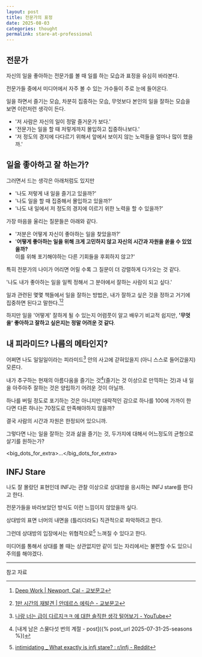 ```yaml
---
layout: post
title: 전문가의 표정
date: 2025-08-03
categories: thought
permalink: stare-at-professional
---
```


## 전문가

자신의 일을 좋아하는 전문가를 볼 때 일를 하는 모습과 표정을 유심히 바라본다.

전문가들 중에서 미디어에서 자주 볼 수 있는 가수들이 주로 눈에 들어온다.

일을 하면서 즐기는 모습, 차분히 집중하는 모습, 무엇보다 본인의 일을 잘하는 모습을 보면 이런저런 생각이 든다.

- '저 사람은 자신의 일이 정말 즐거운가 보다.'
- '전문가는 일을 할 때 저렇게까지 몰입하고 집중하나보다.'
- '저 정도의 경지에 다다르기 위해서 앞에서 보이지 않는 노력들을 얼마나 많이 했을까.'

## 일을 좋아하고 잘 하는가?

그러면서 드는 생각은 아래처럼도 있지만

- '나도 저렇게 내 일을 즐기고 있을까?'
- '나도 일을 할 때 집중해서 몰입하고 있을까?'
- '나도 내 일에서 저 정도의 경지에 이르기 위한 노력을 할 수 있을까?'

가장 마음을 울리는 질문들은 아래와 같다.

- '저분은 어떻게 자신이 좋아하는 일을 찾았을까?'
- '**어떻게 좋아하는 일을 위해 크게 고민하지 않고 자신의 시간과 자원을 쏟을 수 있었을까?**<br/>이를 위해 포기해야하는 다른 기회들을 후회하지 않고?'

특히 전문가의 나이가 어리면 어릴 수록 그 질문이 더 강렬하게 다가오는 것 같다.

'나도 내가 좋아하는 일을 일찍 정해서 그 분야에서 잘하는 사람이 되고 싶다.'

일과 관련된 몇몇 책들에서 일을 잘하는 방법은, 내가 잘하고 싶은 것을 정하고 거기에 집중하면 된다고 말한다.[^1][^2]

하지만 일을 '어떻게' 잘하게 될 수 있는지 어렴풋이 알고 배우기 비교적 쉽지만, **'무엇을' 좋아하고 잘하고 싶은지는 정말 어려운 것 같다**.

## 내 피라미드? <subtitle>나름의 메타인지?</subtitle>

어쩌면 나도 일일일이라는 피라미드[^3] 안의 사고에 갇혀있을지 (아니 스스로 들어갔을지) 모른다.

내가 추구하는 현재의 아름다움을 즐기는 것[^4](즐기는 것 이상으로 만끽하는 것)과 내 일을 아주아주 잘하는 것은 양립하기 어려운 것이 아닐까.

하나를 버릴 정도로 포기하는 것은 아니지만 대략적인 감으로 하나를 100에 가까이 한다면 다른 하나는 70정도로 만족해야하지 않을까?

결국 사람의 시간과 자원은 한정되어 있으니까.

<emphasis>그렇다면 나는 일을 잘하는 것과 삶을 즐기는 것, 두가지에 대해서 어느정도의 균형으로 살기를 원하는가?</emphasis>

<big_dots_for_extra>...</big_dots_for_extra>

## INFJ Stare

나도 잘 몰랐던 표현인데 INFJ는 관찰 이상으로 상대방을 응시하는 INFJ stare를 한다고 한다.

전문가들을 바라보았던 방식도 이런 느낌이지 않았을까 싶다.

상대방의 표면 너머의 내면을 (틀리더라도) 직관적으로 파악하려고 한다.

그런데 상대방의 입장에서는 위협적으로[^5] 느껴질 수 있다고 한다.

미디어를 통해서 상대를 볼 때는 상관없지만 같이 있는 자리에서는 불편할 수도 있으니 주의를 해야겠다.

---

참고 자료

[^1]: [Deep Work \| Newport, Cal - 교보문고](https://product.kyobobook.co.kr/detail/S000003275587)

[^2]: [1만 시간의 재발견 \| 안데르스 에릭슨 - 교보문고](https://product.kyobobook.co.kr/detail/S000001892497)

[^3]: [나랑 너는 급이 다르지ㅋㅋ 에 대한 솔직한 생각 털어보기 - YouTube](https://youtu.be/ayxKTS2pSe0?feature=shared&t=707)

[^4]: [내게 남은 스물다섯 번의 계절 - post]({% post_url 2025-07-31-25-seasons %})

[^5]: [intimidating _ What exactly is infj stare? : r/infj - Reddit](https://www.reddit.com/r/infj/comments/151z68r/what_exactly_is_infj_stare/?show=original)
